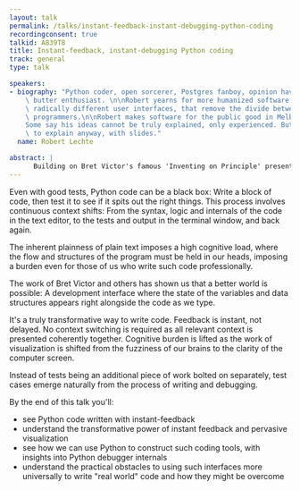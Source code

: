 ```yaml
---
layout: talk
permalink: /talks/instant-feedback-instant-debugging-python-coding
recordingconsent: true
talkid: A839T8
title: Instant-feedback, instant-debugging Python coding
track: general
type: talk

speakers:
- biography: "Python coder, open sorcerer, Postgres fanboy, opinion haver, peanut\
    \ butter enthusiast. \n\nRobert yearns for more humanized software. He craves\
    \ radically different user interfaces, that remove the divide between users and\
    \ programmers.\n\nRobert makes software for the public good in Melbourne. \n\n\
    Some say his ideas cannot be truly explained, only experienced. But he'll try\
    \ to explain anyway, with slides."
  name: Robert Lechte

abstract: | 
      Building on Bret Victor's famous 'Inventing on Principle' presentation, we look at writing Python where the code is instantly run and every line visualized after every single keystroke. There's a future beyond the text-editor -> console-run loop and this is a taste of it.
---
```


Even with good tests, Python code can be a black box: Write a block of code, then test it to see if it spits out the right things. This process involves continuous context shifts: From the syntax, logic and internals of the code in the text editor, to the tests and output in the terminal window, and back again.

The inherent plainness of plain text imposes a high cognitive load, where the flow and structures of the program must be held in our heads, imposing a burden even for those of us who write such code professionally.

The work of Bret Victor and others has shown us that a better world is possible: A development interface where the state of the variables and data structures appears right alongside the code as we type.

It's a truly transformative way to write code. Feedback is instant, not delayed. No context switching is required as all relevant context is presented coherently together. Cognitive burden is lifted as the work of visualization is shifted from the fuzziness of our brains to the clarity of the computer screen.

Instead of tests being an additional piece of work bolted on separately, test cases emerge naturally from the process of writing and debugging.

By the end of this talk you'll:

- see Python code written with instant-feedback
- understand the transformative power of instant feedback and pervasive visualization
- see how we can use Python to construct such coding tools, with insights into Python debugger internals
- understand the practical obstacles to using such interfaces more universally to write "real world" code and how they might be overcome
